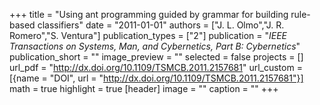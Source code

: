 +++
title = "Using ant programming guided by grammar for building rule-based classifiers"
date = "2011-01-01"
authors = ["J. L. Olmo","J. R. Romero","S. Ventura"]
publication_types = ["2"]
publication = "_IEEE Transactions on Systems, Man, and Cybernetics, Part B: Cybernetics_"
publication_short = ""
image_preview = ""
selected = false
projects = []
url_pdf = "http://dx.doi.org/10.1109/TSMCB.2011.2157681"
url_custom = [{name = "DOI", url = "http://dx.doi.org/10.1109/TSMCB.2011.2157681"}]
math = true
highlight = true
[header]
image = ""
caption = ""
+++

